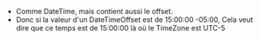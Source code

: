 - Comme DateTime, mais contient aussi le offset.
- Donc si la valeur d'un DateTimeOffset est de 15:00:00 -05:00,
  Cela veut dire que ce temps est de 15:00:00 là où le TimeZone est UTC-5
